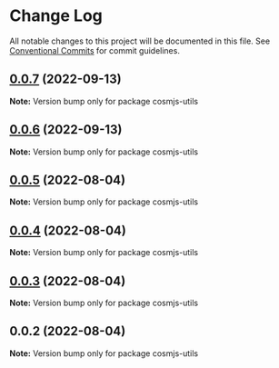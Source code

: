# Change Log

All notable changes to this project will be documented in this file.
See [Conventional Commits](https://conventionalcommits.org) for commit guidelines.

## [0.0.7](https://github.com/cosmology-tech/cosmjs-utils/compare/cosmjs-utils@0.0.6...cosmjs-utils@0.0.7) (2022-09-13)

**Note:** Version bump only for package cosmjs-utils





## [0.0.6](https://github.com/cosmology-tech/cosmjs-utils/compare/cosmjs-utils@0.0.5...cosmjs-utils@0.0.6) (2022-09-13)

**Note:** Version bump only for package cosmjs-utils





## [0.0.5](https://github.com/cosmology-tech/cosmjs-utils/compare/cosmjs-utils@0.0.4...cosmjs-utils@0.0.5) (2022-08-04)

**Note:** Version bump only for package cosmjs-utils





## [0.0.4](https://github.com/cosmology-tech/cosmjs-utils/compare/cosmjs-utils@0.0.3...cosmjs-utils@0.0.4) (2022-08-04)

**Note:** Version bump only for package cosmjs-utils





## [0.0.3](https://github.com/cosmology-tech/cosmjs-utils/compare/cosmjs-utils@0.0.2...cosmjs-utils@0.0.3) (2022-08-04)

**Note:** Version bump only for package cosmjs-utils





## 0.0.2 (2022-08-04)

**Note:** Version bump only for package cosmjs-utils
